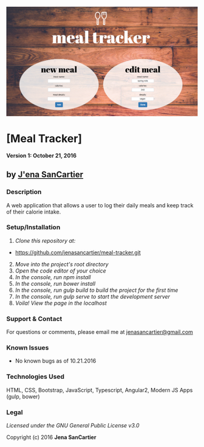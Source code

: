![project screenshot](/resources/images/screenshot.png)

# [Meal Tracker]

__Version 1: October 21, 2016__
## by [J'ena SanCartier](https://github.com/jenasancartier)

### Description
A web application that allows a user to log their daily meals and keep track of their calorie intake.  

### Setup/Installation
1. _Clone this repository at:_
  * https://github.com/jenasancartier/meal-tracker.git
2. _Move into the project's root directory_
3. _Open the code editor of your choice_
4. _In the console, run npm install_
5. _In the console, run bower install_
6. _In the console, run gulp build to build the project for the first time_
7. _In the console, run gulp serve to start the development server_
8. _Voila! View the page in the localhost_

### Support & Contact
For questions or comments, please email me at [jenasancartier@gmail.com](mailto:jenasancartier@gmail.com)

### Known Issues
* No known bugs as of 10.21.2016

### Technologies Used
HTML, CSS, Bootstrap, JavaScript, Typescript, Angular2, Modern JS Apps (gulp, bower)

### Legal
*Licensed under the GNU General Public License v3.0*

Copyright (c) 2016 **Jena SanCartier**
